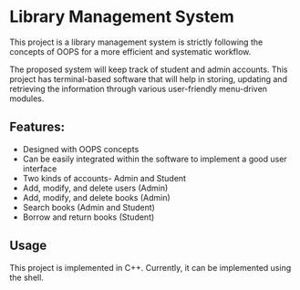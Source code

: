 # Library Management System

This project is a library management system is strictly following the concepts of OOPS for a more efficient and systematic workflow. 

The proposed system will keep track of student and admin accounts. This project has terminal-based software that will help in storing, updating and retrieving the information through various user-friendly menu-driven modules. 

## Features:
- Designed with OOPS concepts
- Can be easily integrated within the software to implement a good user interface
- Two kinds of accounts- Admin and Student
- Add, modify, and delete users (Admin)
- Add, modify, and delete books (Admin)
- Search books (Admin and Student)
- Borrow and return books (Student)

## Usage
This project is implemented in C++.
Currently, it can be implemented using the shell.
